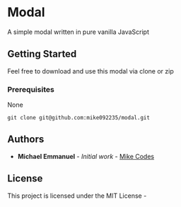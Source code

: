 # Modal

A simple modal written in pure vanilla JavaScript

## Getting Started

Feel free to download and use this modal via clone or zip

### Prerequisites

None

```
git clone git@github.com:mike092235/modal.git
```

## Authors

* **Michael Emmanuel** - *Initial work* - [Mike Codes](http://emmanuelmichael.com)

## License

This project is licensed under the MIT License - 